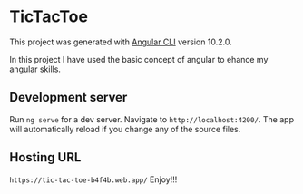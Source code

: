 # TicTacToe

This project was generated with [Angular CLI](https://github.com/angular/angular-cli) version 10.2.0.

In this project I have used the basic concept of angular to ehance my angular skills.

## Development server

Run `ng serve` for a dev server. Navigate to `http://localhost:4200/`. The app will automatically reload if you change any of the source files.

## Hosting URL

`https://tic-tac-toe-b4f4b.web.app/` Enjoy!!!
